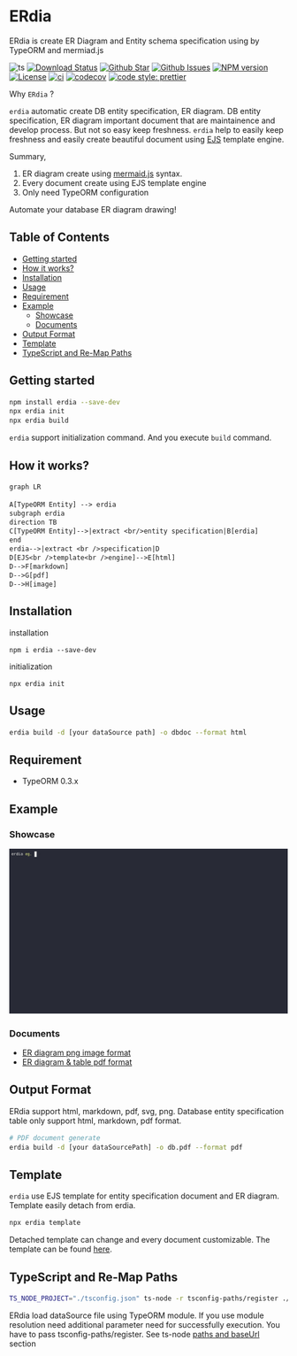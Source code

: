 # ERdia

ERdia is create ER Diagram and Entity schema specification using by TypeORM and mermiad.js

![ts](https://flat.badgen.net/badge/Built%20With/TypeScript/blue)
[![Download Status](https://img.shields.io/npm/dw/erdia.svg)](https://npmcharts.com/compare/erdia?minimal=true)
[![Github Star](https://img.shields.io/github/stars/imjuni/erdia.svg?style=popout)](https://github.com/imjuni/erdia)
[![Github Issues](https://img.shields.io/github/issues-raw/imjuni/erdia.svg)](https://github.com/imjuni/erdia/issues)
[![NPM version](https://img.shields.io/npm/v/erdia.svg)](https://www.npmjs.com/package/erdia)
[![License](https://img.shields.io/npm/l/erdia.svg)](https://github.com/imjuni/erdia/blob/master/LICENSE)
[![ci](https://github.com/imjuni/fast-maker/actions/workflows/ci.yml/badge.svg?branch=master&style=flat-square)](https://github.com/imjuni/fast-maker/actions/workflows/ci.yml)
[![codecov](https://codecov.io/gh/imjuni/fast-maker/branch/master/graph/badge.svg?token=YrUlnfDbso&style=flat-square)](https://codecov.io/gh/imjuni/fast-maker)
[![code style: prettier](https://img.shields.io/badge/code_style-prettier-ff69b4.svg?style=flat-square)](https://github.com/prettier/prettier)

Why `ERdia` ?

`erdia` automatic create DB entity specification, ER diagram. DB entity specification, ER diagram important document that are maintainence and develop process. But not so easy keep freshness. `erdia` help to easily keep freshness and easily create beautiful document using [EJS](https://ejs.co) template engine.

Summary,

1. ER diagram create using [mermaid.js](http://mermaid.js.org/) syntax.
1. Every document create using EJS template engine
1. Only need TypeORM configuration

Automate your database ER diagram drawing!

## Table of Contents <!-- omit in toc -->

- [Getting started](#getting-started)
- [How it works?](#how-it-works)
- [Installation](#installation)
- [Usage](#usage)
- [Requirement](#requirement)
- [Example](#example)
  - [Showcase](#showcase)
  - [Documents](#documents)
- [Output Format](#output-format)
- [Template](#template)
- [TypeScript and Re-Map Paths](#typescript-and-re-map-paths)

## Getting started

```sh
npm install erdia --save-dev
npx erdia init
npx erdia build
```

`erdia` support initialization command. And you execute `build` command.

## How it works?

```mermaid
graph LR

A[TypeORM Entity] --> erdia
subgraph erdia
direction TB
C[TypeORM Entity]-->|extract <br/>entity specification|B[erdia]
end
erdia-->|extract <br />specification|D
D[EJS<br />template<br />engine]-->E[html]
D-->F[markdown]
D-->G[pdf]
D-->H[image]
```

## Installation

installation

```basn
npm i erdia --save-dev
```

initialization

```basn
npx erdia init
```

## Usage

```sh
erdia build -d [your dataSource path] -o dbdoc --format html
```

## Requirement

- TypeORM 0.3.x

## Example

### Showcase

![Erdia showcase](./assets/erdia-showcase.gif)

### Documents

- [ER diagram png image format](./assets/erdiagram.png)
- [ER diagram & table pdf format](./assets/erdiagram.pdf)

## Output Format

ERdia support html, markdown, pdf, svg, png. Database entity specification table only support html, markdown, pdf format.

```sh
# PDF document generate
erdia build -d [your dataSourcePath] -o db.pdf --format pdf
```

## Template

`erdia` use EJS template for entity specification document and ER diagram. Template easily detach from erdia.

```bash
npx erdia template
```

Detached template can change and every document customizable. The template can be found [here](https://github.com/imjuni/erdia/tree/master/src/template).

## TypeScript and Re-Map Paths

```sh
TS_NODE_PROJECT="./tsconfig.json" ts-node -r tsconfig-paths/register ./node_modules/.bin/erdia er -d [your dataSource path]
```

ERdia load dataSource file using TypeORM module. If you use module resolution need additional parameter need for successfully execution. You have to pass tsconfig-paths/register. See ts-node [paths and baseUrl](https://github.com/TypeStrong/ts-node#paths-and-baseurl) section
